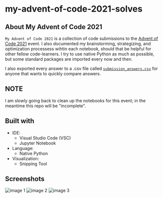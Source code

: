 # my-advent-of-code-2021-solves

## About My Advent of Code 2021

`My Advent of Code 2021` is a collection of code submissions to the [Advent of Code 2021](https://adventofcode.com/) event. I also documented my brainstorming, strategizing, and optimization processess wihtin each notebook, should that be helpful for other fellow code-learners. I try to use native Python as much as possible, but some standard packages are imported every now and then.

I also exported every answer to a .csv file called [`submission_answers.csv`](https://github.com/cdenq/my-advent-of-code-2021-solves/blob/main/submission_answers.csv) for anyone that wants to quickly compare answers.

## NOTE
I am slowly going back to clean up the notebooks for this event; in the meantime this repo will be "incomplete".

## Built with
- IDE:
    - Visual Studio Code (VSC)
    - Jupyter Notebook
- Language:
    - Native Python
- Visualization:
    - Snipping Tool

## Screenshots
![image 1](https://user-images.githubusercontent.com/74934154/147386990-c98ad5a6-6401-4b16-86ea-e4c74059154a.png)
![image 2](https://user-images.githubusercontent.com/74934154/147386992-49d7d456-9371-44f7-9ab7-22f464bc5d00.png)
![image 3](https://user-images.githubusercontent.com/74934154/147386993-3fe52c9a-f8e5-4959-8a42-a6979d48a847.png)
